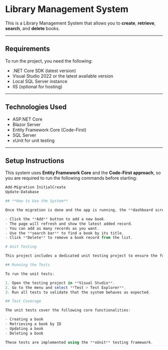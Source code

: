 # **Library Management System**

This is a Library Management System that allows you to **create**, **retrieve**, **search**, and **delete** books.

---

## **Requirements**

To run the project, you need the following:

- .NET Core SDK (latest version)
- Visual Studio 2022 or the latest available version
- Local SQL Server instance
- IIS (optional for hosting)

---

## **Technologies Used**

- ASP.NET Core
- Blazor Server
- Entity Framework Core (Code-First)
- SQL Server
- xUnit for unit testing

---

## **Setup Instructions**

This system uses **Entity Framework Core** and the **Code-First approach**, so you are required to run the following commands before starting:

```powershell
Add-Migration InitialCreate
Update-Database

## **How to Use the System**

Once the migration is done and the app is running, the **dashboard screen will appear**.

- Click the **Add** button to add a new book.
- The page will refresh and show the latest added record.
- You can add as many records as you want.
- Use the **search bar** to find a book by its title.
- Click **Delete** to remove a book record from the list.

# Unit Testing

This project includes a dedicated unit testing project to ensure the functionality of the Library Management System.

## Running the Tests

To run the unit tests:

1. Open the testing project in **Visual Studio**.
2. Go to the menu and select **Test > Test Explorer**.
3. Run all tests to validate that the system behaves as expected.

## Test Coverage

The unit tests cover the following core functionalities:

- Creating a book  
- Retrieving a book by ID  
- Updating a book  
- Deleting a book  

These tests are implemented using the **xUnit** testing framework.

